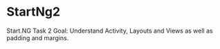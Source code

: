 # StartNg2
Start.NG Task 2
Goal: Understand Activity, Layouts and Views as well as padding and margins.
